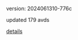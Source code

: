 version: 2024061310-776c

updated 179 avds

[details](https://github.com/0x74f917491bfa7ebfa379/ali_avd_db/blob/master/change_log/2024/06/13/10/776c.txt)